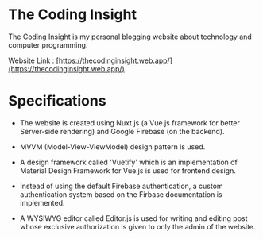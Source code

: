 # The Coding Insight
The Coding Insight is my personal blogging website about technology and computer programming.

Website Link : [https://thecodinginsight.web.app/](https://thecodinginsight.web.app/)

# Specifications
- The website is created using Nuxt.js (a Vue.js framework for better Server-side rendering) and Google Firebase (on the backend). 

- MVVM (Model-View-ViewModel) design pattern is used.

- A design framework called 'Vuetify' which is an implementation of Material Design Framework for Vue.js is used for frontend design.

- Instead of using the default Firebase authentication, a custom authentication system based on the Firbase documentation is implemented.

- A WYSIWYG editor called Editor.js is used for writing and editing post whose exclusive authorization is given to only the admin of the website.